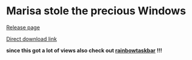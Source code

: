 # Marisa stole the precious Windows
[Release page](https://github.com/ad2017gd/marisa-stole-the-precious-windows/releases/tag/V1.0)

[Direct download link](https://github.com/ad2017gd/marisa-stole-the-precious-windows/releases/download/V1.0/marisa.zip)

**since this got a lot of views also check out [rainbowtaskbar](https://github.com/ad2017gd/RainbowTaskbar) !!!**

